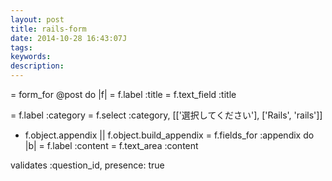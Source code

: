 ```yaml
---
layout: post
title: rails-form
date: 2014-10-28 16:43:07J
tags: 
keywords: 
description: 
---
```


= form_for @post do |f|
  = f.label :title
  = f.text_field :title

  = f.label :category
  = f.select :category, [['選択してください'], ['Rails', 'rails']]

  - f.object.appendix || f.object.build_appendix
  = f.fields_for :appendix do |b|
    = f.label :content
    = f.text_area :content


validates :question_id, presence: true